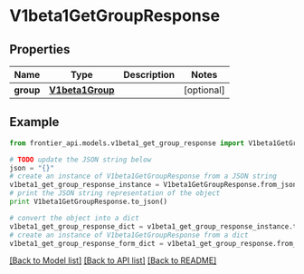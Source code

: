 # V1beta1GetGroupResponse


## Properties
Name | Type | Description | Notes
------------ | ------------- | ------------- | -------------
**group** | [**V1beta1Group**](V1beta1Group.md) |  | [optional] 

## Example

```python
from frontier_api.models.v1beta1_get_group_response import V1beta1GetGroupResponse

# TODO update the JSON string below
json = "{}"
# create an instance of V1beta1GetGroupResponse from a JSON string
v1beta1_get_group_response_instance = V1beta1GetGroupResponse.from_json(json)
# print the JSON string representation of the object
print V1beta1GetGroupResponse.to_json()

# convert the object into a dict
v1beta1_get_group_response_dict = v1beta1_get_group_response_instance.to_dict()
# create an instance of V1beta1GetGroupResponse from a dict
v1beta1_get_group_response_form_dict = v1beta1_get_group_response.from_dict(v1beta1_get_group_response_dict)
```
[[Back to Model list]](../README.md#documentation-for-models) [[Back to API list]](../README.md#documentation-for-api-endpoints) [[Back to README]](../README.md)


